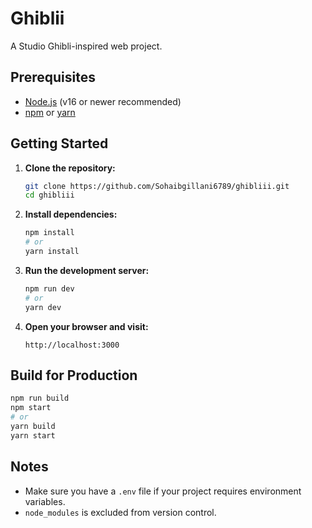 # Ghiblii

A Studio Ghibli-inspired web project.

## Prerequisites

- [Node.js](https://nodejs.org/) (v16 or newer recommended)
- [npm](https://www.npmjs.com/) or [yarn](https://yarnpkg.com/)

## Getting Started

1. **Clone the repository:**
   ```bash
   git clone https://github.com/Sohaibgillani6789/ghibliii.git
   cd ghibliii
   ```

2. **Install dependencies:**
   ```bash
   npm install
   # or
   yarn install
   ```

3. **Run the development server:**
   ```bash
   npm run dev
   # or
   yarn dev
   ```

4. **Open your browser and visit:**
   ```
   http://localhost:3000
   ```

## Build for Production

```bash
npm run build
npm start
# or
yarn build
yarn start
```

## Notes

- Make sure you have a `.env` file if your project requires environment variables.
- `node_modules` is excluded from version control.
